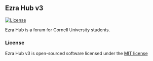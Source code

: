 ## Ezra Hub v3

[![License](https://poser.pugx.org/laravel/framework/license.png)](https://packagist.org/packages/laravel/framework)

Ezra Hub is a forum for Cornell University students.

### License

Ezra Hub v3 is open-sourced software licensed under the [MIT license](http://opensource.org/licenses/MIT)
